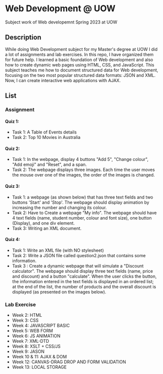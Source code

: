 # Web Development @ UOW
Subject work of Web developemnt Spring 2023 at UOW
## Description
While doing Web Development subject for my Master's degree at UOW I did a lot of assignments and 
lab exercises. In this repo, I have organized them for future help.
I learned a basic foundation of Web development and also how to create dynamic web pages using HTML, CSS, and JavaScript. This subject teaches me how to document 
structured data for Web development, focusing on the two most popular structured data formats: JSON and XML. Now, I can create interactive web applications with AJAX.


## List
### Assignment
#### Quiz 1: 
* Task 1: A Table of Events details
* Task 2: Top 10 Movies in Australia
#### Quiz 2:
* Task 1: In the webpage, display 4 buttons "Add 5", "Change colour", "Add emoji" and "Reset", and a span.
* Task 2: The webpage displays three images. Each time the user moves the mouse over one of the images, the order of the images is changed. 
#### Quiz 3:
* Task 1: a webpage (as shown below) that has three text fields and two buttons 'Start' and 'Stop'. The webpage should display animation by increasing the number and changing its colour.
* Task 2: Have to Create a webpage "My info". The webpage should have 4 text fields (name, student number, colour and font size), one button (Display), and one div element.
* Task 3: Writing an XML document.
#### Quiz 4:
* Task 1: Write an XML file (with NO stylesheet) 
* Task 2: Write a JSON file called question2.json that contains some information.
* Task 3 : Create a dynamic webpage that will simulate a "Discount calculator". The webpage should display three text fields (name, price and discount) and a button "calculate". When the user clicks the button, the information entered in the text fields is displayed in an ordered list; at the end of the list, the number of products and the overall discount is displayed (as presented on the images below).
	
### Lab Exercise
* Week 2: HTML
* Week 3: CSS
* Week 4: JAVASCRIPT BASIC 
* Week 5: WEB FORM
* Week 6: JS ANIMATION
* Week 7: XML-DTD
* Week 8: XSLT + CSS/JS
* Week 9: JASON
* Week 10 & 11: AJAX & DOM 
* Week 12: CANVAS-DRAG DROP AND FORM VALIDATION
* Week 13: LOCAL STORAGE
